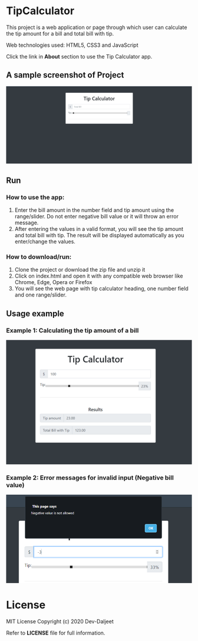 # TipCalculator
This project is a web application or page through which user can calculate the tip amount for a bill and total bill with tip.

Web technologies used: HTML5, CSS3 and JavaScript

Click the link in **About** section to use the Tip Calculator app.

## A sample screenshot of Project
![Screesshot of default](https://github.com/Dev-Daljeet/Screenshots/blob/master/TipCalculator/default.PNG?raw=true)

## Run

### How to use the app:
  1. Enter the bill amount in the number field and tip amount using the range/slider. Do not enter negative bill value or it will throw an error message.
  2. After entering the values in a valid format, you will see the tip amount and total bill with tip.
     The result will be displayed automatically as you enter/change the values.
     
### How to download/run:
  1. Clone the project or download the zip file and unzip it
  2. Click on index.html and open it with any compatible web browser like Chrome, Edge, Opera or Firefox
  3. You will see the web page with tip calculator heading, one number field and one range/slider.
  
## Usage example
### Example 1:  Calculating the tip amount of a bill 

![Screenshot of calcBill](https://github.com/Dev-Daljeet/Screenshots/blob/master/TipCalculator/calc.PNG?raw=true)

### Example 2: Error messages for invalid input (Negative bill value)

![Screenshot of error](https://github.com/Dev-Daljeet/Screenshots/blob/master/TipCalculator/error.PNG?raw=true)

# License
MIT License
Copyright (c) 2020 Dev-Daljeet

Refer to **LICENSE** file for full information.
